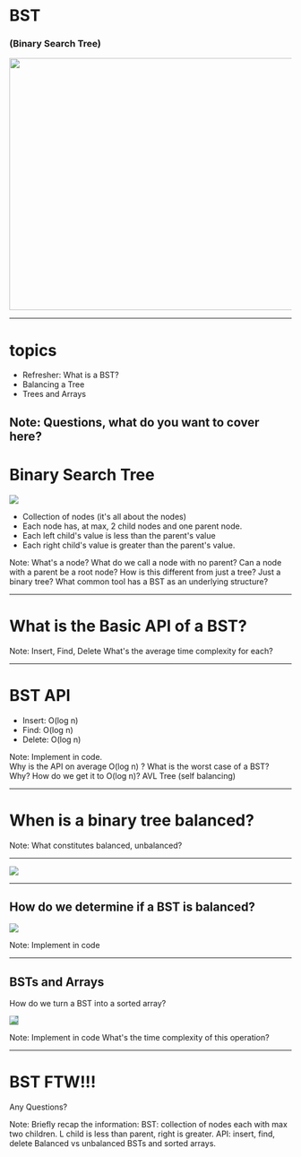 # BST
### (Binary Search Tree)

<img style="height: 450px; width: 600px;" src="https://blog.penjee.com/wp-content/uploads/2015/11/binary-search-tree-degenerating-demo-animation.gif"/>

---

# topics
* Refresher: What is a BST?
* Balancing a Tree
* Trees and Arrays


Note:
Questions, what do you want to cover here?
---

# Binary Search Tree

<img src="https://www.tutorialspoint.com/data_structures_algorithms/images/binary_search_tree.jpg"/>

* Collection of nodes (it's all about the nodes)
* Each node has, at max, 2 child nodes and one parent node.
* Each left child's value is less than the parent's value
* Each right child's value is greater than the parent's value.

Note:
What's a node?
What do we call a node with no parent?
Can a node with a parent be a root node?
How is this different from just a tree?  Just a binary tree?
What common tool has a BST as an underlying structure?

---

# What is the Basic API of a BST?

Note:
Insert, Find, Delete
What's the average time complexity for each?

---

# BST API
* Insert: O(log n)
* Find: O(log n)
* Delete: O(log n)

Note: Implement in code.  
Why is the API on average O(log n) ?
What is the worst case of a BST? Why?  How do we get it to O(log n)? AVL Tree (self balancing)

---

# When is a binary tree balanced?

Note:
What constitutes balanced, unbalanced?

---

<img src="https://i1.wp.com/algorithms.tutorialhorizon.com/files/2014/09/BalancedTree-Example.png" />

---

## How do we determine if a BST is balanced?

<img src="https://3.bp.blogspot.com/-_5dGQOgIIl4/WXOmiP9nbrI/AAAAAAAAbAM/O6meBNN_nZ8TdsgG0feDr54rk4s6xjUoACLcBGAs/s1600/balance-between-neet-and-board.png"/>

Note:
Implement in code

---

## BSTs and Arrays
How do we turn a BST into a sorted array?

<img style='background-color: cadetblue;' src="http://msoe.us/taylor/tutorial/cs2852/bstArray2Tree.png"/>

Note:
Implement in code
What's the time complexity of this operation?

---

# BST FTW!!!
Any Questions?

Note:
Briefly recap the information:
BST: collection of nodes each with max two children. L child is less than parent, right is greater.
API: insert, find, delete
Balanced vs unbalanced
BSTs and sorted arrays.

